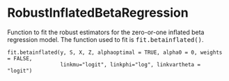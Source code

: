 # RobustInflatedBetaRegression

Function to fit the robust estimators for the zero-or-one inflated beta regression model.
The function used to fit is <tt>fit.betainflated()</tt>.

```{r usage functions, eval=FALSE}
fit.betainflated(y, S, X, Z, alphaoptimal = TRUE, alpha0 = 0, weights = FALSE,
                 linkmu="logit", linkphi="log", linkvartheta = "logit")
```

